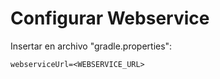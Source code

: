 # Configurar Webservice
Insertar en archivo "gradle.properties":
```
webserviceUrl=<WEBSERVICE_URL>
```
